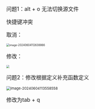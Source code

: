问题1：alt + o 无法切换源文件

快捷键冲突

取消：

<img src="https://cdn.jsdelivr.net/gh/ZhangYuQiao326/study_nodes_pictures/img/202406041126126.png" alt="image-20240604112638866" style="zoom:50%;" />

修改：

<img src="https://cdn.jsdelivr.net/gh/ZhangYuQiao326/study_nodes_pictures/img/202406041126944.png" style="zoom:50%;" />

问题2：修改根据定义补充函数定义

<img src="https://cdn.jsdelivr.net/gh/ZhangYuQiao326/study_nodes_pictures/img/202406041135657.png" alt="image-20240604113558558" style="zoom: 67%;" />

修改为tab + q
